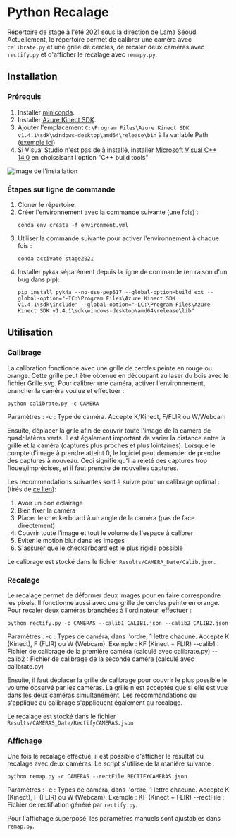 # Python Recalage

Répertoire de stage à l'été 2021 sous la direction de Lama Séoud.
Actuellement, le répertoire permet de calibrer une caméra avec `calibrate.py` et une grille de cercles, de recaler deux caméras avec `rectify.py` et d'afficher le recalage avec `remapy.py`.

## Installation

### Prérequis
1. Installer [miniconda](https://docs.conda.io/en/latest/miniconda.html).
1. Installer [Azure Kinect SDK](https://github.com/microsoft/Azure-Kinect-Sensor-SDK/blob/develop/docs/usage.md).
1. Ajouter l'emplacement `C:\Program Files\Azure Kinect SDK v1.4.1\sdk\windows-desktop\amd64\release\bin` à la variable Path ([exemple ici](https://www.architectryan.com/2018/03/17/add-to-the-path-on-windows-10/))
1. Si Visual Studio n'est pas déjà installé, installer [Microsoft Visual C++ 14.0](https://visualstudio.microsoft.com/visual-cpp-build-tools) en choissisant l'option "C++ build tools" 

![image de l'installation](https://docs.microsoft.com/en-us/answers/storage/attachments/34873-10262.png "")

### Étapes sur ligne de commande
1. Cloner le répertoire.
1. Créer l'environnement avec la commande suivante (une fois) : 
    ```
    conda env create -f environment.yml
    ```
1. Utiliser la commande suivante pour activer l'environnement à chaque fois :
    ```
    conda activate stage2021 
    ```
1. Installer `pyk4a` séparément depuis la ligne de commande (en raison d'un bug dans pip):
    ```
    pip install pyk4a --no-use-pep517 --global-option=build_ext --global-option="-IC:\Program Files\Azure Kinect SDK v1.4.1\sdk\include" --global-option="-LC:\Program Files\Azure Kinect SDK v1.4.1\sdk\windows-desktop\amd64\release\lib"
    ```


## Utilisation

### Calibrage
La calibration fonctionne avec une grille de cercles peinte en rouge ou orange.
Cette grille peut être obtenue en découpant au laser du bois avec le fichier Grille.svg.
Pour calibrer une caméra, activer l'environnement, brancher la caméra voulue et effectuer :
```
python calibrate.py -c CAMERA
```
Paramètres :
-c : Type de caméra. Accepte K/Kinect, F/FLIR ou W/Webcam

Ensuite, déplacer la grile afin de couvrir toute l'image de la caméra de quadrilatères verts.
Il est également important de varier la distance entre la grille et la caméra (captures plus proches et plus lointaines).
Lorsque le compte d'image à prendre atteint 0, le logiciel peut demander de prendre des captures à nouveau.
Ceci signifie qu'il a rejeté des captures trop floues/imprécises, et il faut prendre de nouvelles captures.

Les recommendations suivantes sont à suivre pour un calibrage optimal : (tirés de [ce lien](https://stackoverflow.com/questions/12794876/how-to-verify-the-correctness-of-calibration-of-a-webcam/12821056#12821056)):
1. Avoir un bon éclairage
1. Bien fixer la caméra
1. Placer le checkerboard à un angle de la caméra (pas de face directement)
1. Couvrir toute l'image et tout le volume de l'espace à calibrer
1. Éviter le motion blur dans les images
1. S'assurer que le checkerboard est le plus rigide possible

Le calibrage est stocké dans le fichier `Results/CAMERA_Date/Calib.json`.

### Recalage
Le recalage permet de déformer deux images pour en faire correspondre les pixels.
Il fonctionne aussi avec une grille de cercles peinte en orange.
Pour recaler deux caméras branchées à l'ordinateur, effectuer :
```
python rectify.py -c CAMERAS --calib1 CALIB1.json --calib2 CALIB2.json
```
Paramètres :
-c : Types de caméra, dans l'ordre, 1 lettre chacune. Accepte K (Kinect), F (FLIR) ou W (Webcam). Exemple : KF (Kinect + FLIR)
--calib1 : Fichier de calibrage de la première caméra (calculé avec calibrate.py)
--calib2 : Fichier de calibrage de la seconde caméra (calculé avec calibrate.py)

Ensuite, il faut déplacer la grille de calibrage pour couvrir le plus possible le volume observé par les caméras.
La grille n'est acceptée que si elle est vue dans les deux caméras simultanément.
Les recommandations qui s'applique au calibrage s'appliquent également au recalage.

Le recalage est stocké dans le fichier `Results/CAMERAS_Date/RectifyCAMERAS.json`

### Affichage
Une fois le recalage effectué, il est possible d'afficher le résultat du recalage avec deux caméras.
Le script s'utilise de la manière suivante :
```
python remap.py -c CAMERAS --rectFile RECTIFYCAMERAS.json
```
Paramètres :
-c : Types de caméra, dans l'ordre, 1 lettre chacune. Accepte K (Kinect), F (FLIR) ou W (Webcam). Exemple : KF (Kinect + FLIR)
--rectFile : Fichier de rectifiation généré par `rectify.py`.

Pour l'affichage superposé, les paramètres manuels sont ajustables dans `remap.py`.


